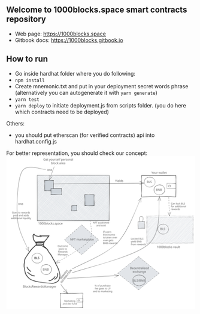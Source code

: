 ## Welcome to 1000blocks.space smart contracts repository

- Web page: https://1000blocks.space
- Gitbook docs: https://1000blocks.gitbook.io

## How to run
- Go inside hardhat folder where you do following:
- ```npm install```
- Create mnemonic.txt and put in your deployment secret words phrase (alternatively you can autogenerate it with ```yarn generate```)
- ```yarn test```
- ```yarn deploy``` to initiate deployment.js from scripts folder. (you do here which contracts need to be deployed)

Others:
- you should put etherscan (for verified contracts) api into hardhat.config.js

For better representation, you should check our concept:
![1000Blocks space concept](/Concept.svg)
